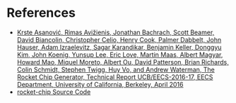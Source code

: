 # References

* [Krste Asanović, Rimas Avižienis, Jonathan Bachrach, Scott Beamer, David Biancolin, Christopher Celio, Henry Cook, Palmer Dabbelt, John Hauser, Adam Izraelevitz, Sagar Karandikar, Benjamin Keller, Donggyu Kim, John Koenig, Yunsup Lee, Eric Love, Martin Maas, Albert Magyar, Howard Mao, Miquel Moreto, Albert Ou, David Patterson, Brian Richards, Colin Schmidt, Stephen Twigg, Huy Vo, and Andrew Waterman, The Rocket Chip Generator, Technical Report UCB/EECS-2016-17, EECS Department, University of California, Berkeley, April 2016](http://www.eecs.berkeley.edu/Pubs/TechRpts/2016/EECS-2016-17.html)
* [rocket-chip Source Code](https://github.com/chipsalliance/rocket-chip)

